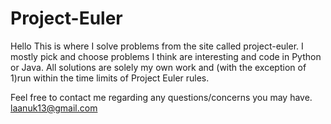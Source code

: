 Project-Euler
=============
Hello This is where I solve problems from the site called project-euler. I mostly pick and choose problems 
I think are interesting and code in Python or Java. All solutions are solely my own work and (with the exception of 1)run within
the time limits of Project Euler rules.

Feel free to contact me regarding any questions/concerns you may have.
laanuk13@gmail.com
